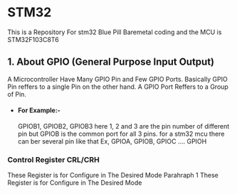 # STM32
This is a Repository For stm32 Blue Pill Baremetal coding and the MCU is STM32F103C8T6 

## 1. About GPIO (General Purpose Input Output)

A Microcontroller Have Many GPIO Pin and Few GPIO Ports. Basically GPIO Pin reffers to a single Pin on the other hand. A GPIO Port Reffers to a Group of Pin.<br>
- #### For Example:- 
  GPIOB1, GPIOB2, GPIOB3 here 1, 2 and 3 are the pin number of different pin but GPIOB is the common   port for all 3 pins. for a stm32 mcu there can ber several pin like that Ex, GPIOA, GPIOB, GPIOC .... GPIOH

### Control Register CRL/CRH

These Register is for Configure in The Desired Mode
Parahraph 1
These Register is for Configure in The Desired Mode